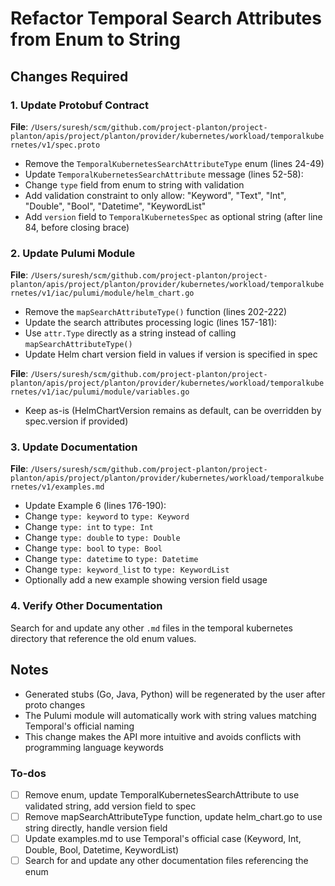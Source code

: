 <!-- 303bfb4b-6838-46e2-9fc1-540159b5faf4 b6a44d8f-67c9-47af-a8ee-16d125d36ae0 -->
# Refactor Temporal Search Attributes from Enum to String

## Changes Required

### 1. Update Protobuf Contract

**File**: `/Users/suresh/scm/github.com/project-planton/project-planton/apis/project/planton/provider/kubernetes/workload/temporalkubernetes/v1/spec.proto`

- Remove the `TemporalKubernetesSearchAttributeType` enum (lines 24-49)
- Update `TemporalKubernetesSearchAttribute` message (lines 52-58):
- Change `type` field from enum to string with validation
- Add validation constraint to only allow: "Keyword", "Text", "Int", "Double", "Bool", "Datetime", "KeywordList"
- Add `version` field to `TemporalKubernetesSpec` as optional string (after line 84, before closing brace)

### 2. Update Pulumi Module

**File**: `/Users/suresh/scm/github.com/project-planton/project-planton/apis/project/planton/provider/kubernetes/workload/temporalkubernetes/v1/iac/pulumi/module/helm_chart.go`

- Remove the `mapSearchAttributeType()` function (lines 202-222)
- Update the search attributes processing logic (lines 157-181):
- Use `attr.Type` directly as a string instead of calling `mapSearchAttributeType()`
- Update Helm chart version field in values if version is specified in spec

**File**: `/Users/suresh/scm/github.com/project-planton/project-planton/apis/project/planton/provider/kubernetes/workload/temporalkubernetes/v1/iac/pulumi/module/variables.go`

- Keep as-is (HelmChartVersion remains as default, can be overridden by spec.version if provided)

### 3. Update Documentation

**File**: `/Users/suresh/scm/github.com/project-planton/project-planton/apis/project/planton/provider/kubernetes/workload/temporalkubernetes/v1/examples.md`

- Update Example 6 (lines 176-190):
- Change `type: keyword` to `type: Keyword`
- Change `type: int` to `type: Int`
- Change `type: double` to `type: Double`
- Change `type: bool` to `type: Bool`
- Change `type: datetime` to `type: Datetime`
- Change `type: keyword_list` to `type: KeywordList`
- Optionally add a new example showing version field usage

### 4. Verify Other Documentation

Search for and update any other `.md` files in the temporal kubernetes directory that reference the old enum values.

## Notes

- Generated stubs (Go, Java, Python) will be regenerated by the user after proto changes
- The Pulumi module will automatically work with string values matching Temporal's official naming
- This change makes the API more intuitive and avoids conflicts with programming language keywords

### To-dos

- [ ] Remove enum, update TemporalKubernetesSearchAttribute to use validated string, add version field to spec
- [ ] Remove mapSearchAttributeType function, update helm_chart.go to use string directly, handle version field
- [ ] Update examples.md to use Temporal's official case (Keyword, Int, Double, Bool, Datetime, KeywordList)
- [ ] Search for and update any other documentation files referencing the enum